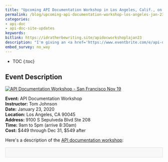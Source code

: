 ```yaml
---
title: "Upcoming API Documentation Workshop in Los Angeles, Calif., on January 23, 2020"
permalink: /blog/upcoming-api-documentation-workshop-los-angeles-jan-23/
categories:
- api-doc
- api-doc-site-updates
keywords:
bitlink: https://idratherbewriting.site/apidocworkshoplajan23
description: "I'm giving an <a href='https://www.eventbrite.com/e/api-documentation-workshop-los-angeles-jan-23-2020-tickets-84487066089'>API Documentation Workshop</a> in Los Angeles, California, on January 23, 2020. Details are below. You can <a href='https://www.eventbrite.com/e/api-documentation-workshop-los-angeles-jan-23-2020-tickets-84487066089'>register on Eventbrite here</a>."
embed_survey: no_way
---
```


* TOC
{:toc}

## Event Description

<a href="https://www.eventbrite.com/e/api-documentation-workshop-los-angeles-jan-23-2020-tickets-84487066089"><img src="https://s3.us-west-1.wasabisys.com/idbwmedia.com/images/api-doc-workshop-los-angeles2.png" alt="API Documentation Workshop - San Francisco Nov 19"/></a>

**Event:** API Documentation Workshop<br/>
**Instructor:** Tom Johnson<br/>
**Date:** January 23, 2020 <br/>
**Location:** Los Angeles, CA 90045<br/>
**Address:** 9100 S Sepulveda Blvd Ste 208<br/>
**Time:** 9am to 5pm (arrive 8:30am)<br/>
**Cost:** $449 through Dec 31, $549 after

Here's a description of the [API documentation workshop](https://www.eventbrite.com/e/api-documentation-workshop-los-angeles-jan-23-2020-tickets-84487066089):

<div style="background-color: #f8f8f8; border: 1px solid #dedede; padding: 15px; margin: 15px 0px;">
<script>
         var settings = {
           "async": true,
           "crossDomain": true,
           "url": "https://www.eventbriteapi.com/v3/events/84487066089/?token={{site.eventbrite_public_token}}",
           "method": "GET"
         }

         $.ajax(settings).done(function (response) {
           console.log(response);

           var name = response.name.html;
           $("#eventName").append(name);
          var content = response.description.html;
           $("#eventDescription").append(content);
           var url = response.url;
           $("#eventLink").append('<p><i>To register for the workshop, <a href="' + url + '">view the event on EventBrite</a> and click the <b>Tickets</b> button.</i></p>');
         });
      </script>
      <h2><div id="eventName"></div></h2>
      <div id="eventDescription"></div>
</div>

## Register for the Workshop

<div style="margin-top:10px;" id="eventLink"></div>

## Questions

If you have any questions, just reach out to me at <a href="mailto:tomjoht@gmail.com">tomjoht@gmail.com</a>.

(By the way, the above title, description, and link are pulled from EventBrite directly through the [Retrieve an Event](https://www.eventbrite.com/platform/api#/reference/event/retrieve-an-event) endpoint in the EventBrite API. This is something you'll learn to do in the workshop.)

{% include ads.html %}

## Video recording

I recorded the first part of the workshop and have made it available below.

<iframe width="640" height="360" src="https://www.youtube.com/embed/Ew3_sdRcEA0" frameborder="0" allow="accelerometer; autoplay; encrypted-media; gyroscope; picture-in-picture" allowfullscreen></iframe>

This recording covers these two sections in my [API course](/learnapidoc/):

* [Introduction to REST API documentation](/learnapidoc/docapis_intro_to_rest_api_doc.html)
* [Using an API like a developer](/learnapidoc/likeadeveloper.html)

See [Introduction to API documentation - Recording from Los Angeles API documentation workshop](/blog/introduction-to-api-documentation-la-workshop-recording/) for more details.
